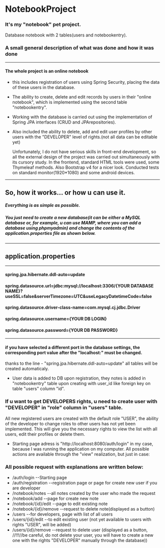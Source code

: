 # NotebookProject
### It's my "notebook" pet project.  
Database notebook with 2 tables(users and notebookentry).

### A small general description of what was done and how it was done
************************************************************************************************************************************************************************
#### The whole project is an online notebook
- this includes registration of users using Spring Security, placing the data of these users in the database. 
- The ability to create, delete and edit records by users in their "online notebook", which is implemented using the second table "notebookentry". 
- Working with the database is carried out using the implementation of Spring JPA interfaces (CRUD and JPArepositories). 
- Also included the ability to delete, add and edit user profiles by other users with the "DEVELOPER" level of rights.(not all data can be editable yet)

    Unfortunately, I do not have serious skills in front-end development, so all the external design of the project was carried out simultaneously with its cursory study.
    In the frontend, standard HTML tools were used, some Thymeleaf methods. Also Bootstrap v4 for a nicer look. 
    Conducted tests on standard monitor(1920*1080) and some android devices.
************************************************************************************************************************************************************************

So, how it works... or how u can use it.
----------------------------------------
##### Everything is as simple as possible.

##### You just need to create a new database(it can be either a MySQL database or, for example, u can use MAMP, where you can add a database using phpmyadmin) and change the contents of the application.properties file as shown below.
**********************
application.properties
----------------------
*****************************************************************************************************************************************
#### spring.jpa.hibernate.ddl-auto=update
#### spring.datasource.url=jdbc:mysql://localhost:3306/{YOUR DATABASE NAME}?useSSL=false&serverTimezone=UTC&useLegacyDatetimeCode=false
#### spring.datasource.driver-class-name=com.mysql.cj.jdbc.Driver
#### spring.datasource.username={YOUR DB LOGIN}
#### spring.datasource.password={YOUR DB PASSWORD}
*****************************************************************************************************************************************
#### if you have selected a different port in the database settings, the corresponding port value after the "localhost:" must be changed. 

thanks to the line - "spring.jpa.hibernate.ddl-auto=update" all tables will be created automaticaly.

- User data is added to DB upon registration, they notes is added in "notebookentry" table upon creating with user_id like foreign key on table "users" column "id".

### If u want to get DEVELOPERS rights, u need to create user with "DEVELOPER" in "role" column in "users" table. 
All new registered users are created with the default role "USER", the ability of the developer to change roles to other users has not yet been implemented. This will give you the necessary rights to view the list with all users, edit their profiles or delete them.

- Starting page adress is "http://localhost:8080/auth/login" in my case, because I was running the application on my computer.
  All possible actions are available through the "view" realization, but just in case:
  
### All possible request  with explanations are written below:
- /auth/login            --Starting page
- /auth/registration     --registration page or page for create new user if you are developer
- /notebook/notes        --all notes created by the user who made the request
- /notebook/add          --page for create new note
- /notebook/{id}/edit    --page to edit existing note
- /notebook/{id}/remove  --request to delete note(displayed as a button)
- /users                 --for developers, page with list of all users 
- /users/{id}/edit       --to edit existing user (not yet available to users with rights "USER", will be added)
- /users/{id}/remove     --request to delete user (displayed as a button,
                          //!!!//be careful, do not delete your user, you will have to create a new one with the rights "DEVELOPER" manually through the database))
